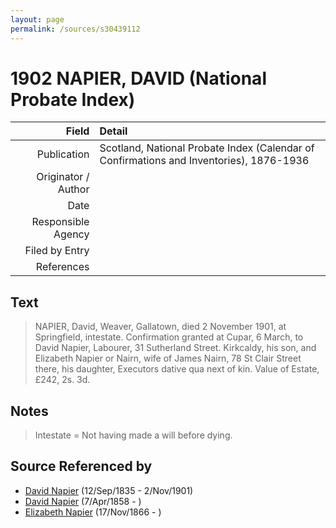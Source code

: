 ```yaml
---
layout: page
permalink: /sources/s30439112
---
```


# 1902 NAPIER, DAVID (National Probate Index)

Field | Detail
---:|:---
Publication | Scotland, National Probate Index (Calendar of Confirmations and Inventories), 1876-1936
Originator / Author | 
Date | 
Responsible Agency | 
Filed by Entry | 
References | 

## Text

> NAPIER, David, Weaver, Gallatown, died 2 November 1901, at Springfield, intestate. Confirmation granted at Cupar, 6 March, to David Napier, Labourer, 31 Sutherland Street. Kirkcaldy, his son, and Elizabeth Napier or Nairn, wife of James Nairn, 78 St Clair Street there, his daughter, Executors dative qua next of kin. Value of Estate, £242, 2s. 3d.
>

## Notes

> Intestate = Not having made a will before dying.
>


## Source Referenced by

* [David Napier](../people/@41697732@-david-napier-b1835-9-12-d1901-11-2.md) (12/Sep/1835 - 2/Nov/1901)
* [David Napier](../people/@97555316@-david-napier-b1858-4-7-d.md) (7/Apr/1858 - )
* [Elizabeth Napier](../people/@22336798@-elizabeth-napier-b1866-11-17-d.md) (17/Nov/1866 - )
